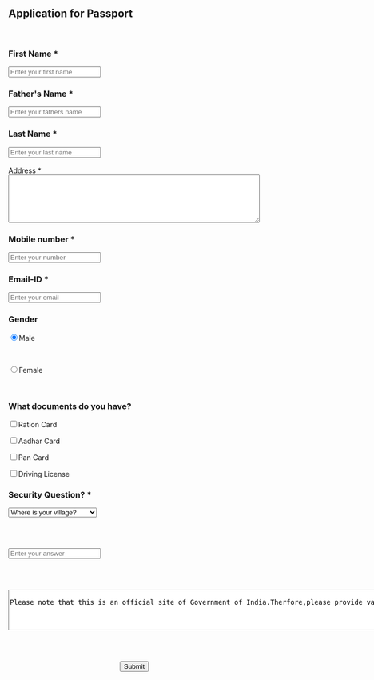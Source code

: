 <html>
<head>
<title>Form validation</title>
<script src="valid.js">
</script>
</head>

<body>
<br>

<h2>Application for Passport</h2>

<br>

<form name="myForm" onsubmit="return formvalidate()">

<h3 align="40px">First Name *</h3>

<input type="text" id="fName" placeholder="Enter your first name" />

<h3 align="40px">Father's Name *</h3>

<input type="text" id="mName" placeholder="Enter your fathers name" />

<h3 align="40px">Last Name *</h3>

<input type="text" id="lName" placeholder="Enter your last name" />
<br><br>
<tr>
 <td rowspan="6"> Address * </td>
 <td><textarea id="address" cols="60" rows="6"></textarea></td>
 </tr>
 <tr>
 <td></td>

<h3 align="40px">Mobile number *</h3>

<input type="text" id="Mobile" placeholder="Enter your number" />

<h3 align="40px">Email-ID *</h3>

<input type="email" id="email"  placeholder="Enter your email" />

<h3 align="40px">Gender</h3>

<input type="radio" name="gender" value="male" checked>Male

<br>

<input type="radio" name="gender" value="female">Female

<br>

<h3 align="40px">What documents do you have?</h3>

<input type="checkbox" name="MyCheckbox1" value="ration">Ration Card<br>

<input type="checkbox" name="MyCheckbox2" value="aadhar">Aadhar Card<br> 

<input type="checkbox" name="MyCheckbox3" value="pan">Pan Card<br>

<input type="checkbox" name="MyCheckbox4" value="driver">Driving License<br>

<h3>Security Question? *</h3>

<select>

  <option value="village">Where is your village?</option>

  <option value="Pet">What is your pet name?</option>

  <option value="birth">Where is your birth place?</option>	

</select>

<br><br>

<input type="text" id="ans" placeholder="Enter your answer" />

<br><br>

<textarea rows="5" cols="150">

Please note that this is an official site of Government of India.Therfore,please provide valid informations only.

</textarea>

<br><br>

<center>

<input type="submit" value="Submit" /></center>

</form>

</body>

</html> 


